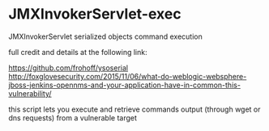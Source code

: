# JMXInvokerServlet-exec
JMXInvokerServlet serialized objects command execution

full credit and details at the following link:

https://github.com/frohoff/ysoserial
http://foxglovesecurity.com/2015/11/06/what-do-weblogic-websphere-jboss-jenkins-opennms-and-your-application-have-in-common-this-vulnerability/

this script lets you execute and retrieve commands output (through wget or dns requests) from a vulnerable target
